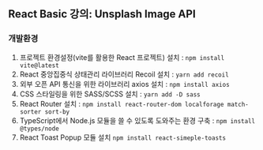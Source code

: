 ## React Basic 강의: Unsplash Image API

### 개발환경

1. 프로젝트 환경설정(vite를 활용한 React 프로젝트) 설치 : `npm install vite@latest` <br/>
2. React 중앙집중식 상태관리 라이브러리 Recoil 설치 : `yarn add recoil`<br/>
3. 외부 오픈 API 통신을 위한 라이브러리 axios 설치 : `npm install axios` <br/>
4. CSS 스타일링을 위한 SASS/SCSS 설치 : `yarn add -D sass` <br/>
5. React Router 설치 : `npm install react-router-dom localforage match-sorter sort-by` <br/>
6. TypeScript에서 Node.js 모듈을 쓸 수 있도록 도와주는 환경 구축 : `npm install @types/node` <br/>
7. React Toast Popup 모듈 설치 `npm install react-simeple-toasts` <br/>